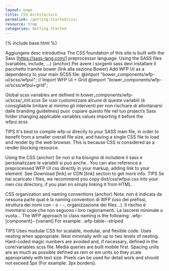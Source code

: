 ```yaml
---
layout: page
title: CSS Architecture
permalink: /getting-started/css/
resource: true
categories: Getting Started
---
```

{% include base.html %}

Aggiungere desc introduttiva
The CSS foundation of this site is built with the Sass [https://sass-lang.com/] preprocessor language.
Using the SASS files (variables, include, ...) (anchor)
Per avere i sorgenti sass devi installare il pacchetto tramite bower (link alla sezione Bower)
Add WFP UI as a dependency to your main SCSS file:
@import "bower_components/wfp-ui/scss/wfpui";
// Import WFP UI + Grid
@import "bower_components/wfp-ui/scss/wfpui+grid";

Global scss variables are defined in bower_components/wfp-ui/scss/_init.scss
Se vuoi customizzare alcune di queste variabili (è consigliabile limitare al minimo gli interventi per non rischiare di allontanarsi dalle branding guidelines) puoi:
copiare questo file nel tuo project’s Sass folder
changing applicable variables values
importing it before the wfpui.scss

TIPS
It's best to compile wfp-ui directly to your SASS main file, in order to benefit from a smaller overall file size, and having a single CSS file to load and render by the web browser. This is because CSS is considered as a render blocking resource.

Using the CSS (anchor)
Se non si ha bisogno di includere il sass e personalizzare le variabili si può anche..
You can also reference a preprocessed WFP UI css directly in your markup, adding link to your <head> element. See Download [link] or CDN [link] section to get more info.
TIPS
Se hai scaricato i files, we recommend you copy dist/css/wfpui.css into your own css directory, if you plan on simply linking it from HTML.

CSS organization and naming conventions (anchor)
Nota: non è indicata da nessuna parte qual è la naming convention di WFP (uso dei prefissi, struttura dei nomi con - o - -, organizzazione dei files…). Il rischio è inventarsi cose che non seguono i loro ragionamenti. La lascerei minimale o vuota...
The WFP approach to class naming is the following:
.wfp-[component]--[variant]
For example: .wfp-table--striped

TIPS
Uses modular CSS for scalable, modular, and flexible code.
Uses nesting when appropriate. Nest minimally with up to two levels of nesting.
Hard-coded magic numbers are avoided and, if necessary, defined in the core/variables scss file.
Media queries are built mobile first.
Spacing units are as much as possible defined as rem or em units so they scale appropriately with text size. Pixels can be used for detail work and should not exceed 5px (For example: 3px borders).
